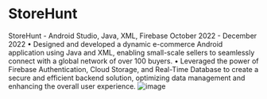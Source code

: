 # StoreHunt
StoreHunt - Android Studio, Java, XML, Firebase	October 2022 - December 2022
•	Designed and developed a dynamic e-commerce Android application using Java and XML, enabling small-scale sellers to seamlessly connect with a global network of over 100 buyers. 
•	Leveraged the power of Firebase Authentication, Cloud Storage, and Real-Time Database to create a secure and efficient backend solution, optimizing data management and enhancing the overall user experience.
![image](https://github.com/dhanthalaprat/StoreHunt/assets/113309567/89cf3e8d-b6a0-4acc-a035-63a427ae0aa4)
